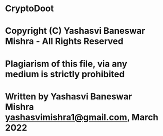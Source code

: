 # CryptoDoot

# Copyright (C) Yashasvi Baneswar Mishra - All Rights Reserved
# Plagiarism of this file, via any medium is strictly prohibited
# Written by Yashasvi Baneswar Mishra <yashasvimishra1@gmail.com>, March 2022

















